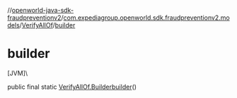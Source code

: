 //[openworld-java-sdk-fraudpreventionv2](../../../index.md)/[com.expediagroup.openworld.sdk.fraudpreventionv2.models](../index.md)/[VerifyAllOf](index.md)/[builder](builder.md)

# builder

[JVM]\

public final static [VerifyAllOf.Builder](-builder/index.md)[builder](builder.md)()
